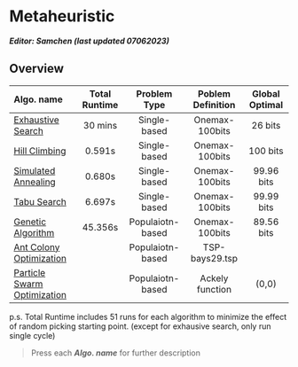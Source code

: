 # Metaheuristic

***Editor: Samchen (last updated 07062023)***

## **Overview**

Algo. name | Total Runtime | Problem Type | Poblem Definition| Global Optimal
:----|:----:|:----:|:----:|:----:
[Exhaustive Search](./document/ES.md) | 30 mins | Single-based | Onemax-100bits | 26 bits
[Hill Climbing](./document/HC.md)| 0.591s | Single-based | Onemax-100bits | 100 bits
[Simulated Annealing](./document/SA.md) | 0.680s | Single-based | Onemax-100bits | 99.96 bits
[Tabu Search](./document/TS.md) | 6.697s | Single-based | Onemax-100bits | 99.99 bits
[Genetic Algorithm](./document/GA.md) | 45.356s | Populaiotn-based | Onemax-100bits | 89.56 bits
[Ant Colony Optimization](./document/ACO.nd) |  | Populaiotn-based | TSP-bays29.tsp |
[Particle Swarm Optimization](./document/PSO.md) |  | Populaiotn-based | Ackely function | (0,0)

p.s. Total Runtime includes 51 runs for each algorithm to minimize the effect of random picking starting point. (except for exhausive search, only run single cycle)
> Press each ***Algo. name*** for further description
